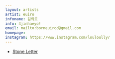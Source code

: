 ```yaml
---
layout: artists
artist: euiro
infoname: 김의로
info: 4jinhaeyo!
email: mailto:borneuirod@gmail.com
homepage: 
instagram: https://www.instagram.com/louloully/
---
```

<article class="work">
<ul>
    <li>
    <a href="/artists/euiro/stoneletter">Stone Letter</a>
    </li>
</ul>
</article>